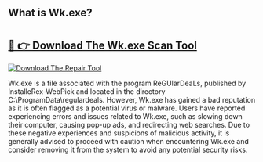 ## What is Wk.exe? 

# <h2><a href="https://exedetect.com/download.php?Wk.exe">🔗 👉 Download The Wk.exe Scan Tool</a></h2>

[![Download The Repair Tool](https://exedetect.com/download-button.jpg)](https://exedetect.com/download.php?Wk.exe)

Wk.exe is a file associated with the program ReGUlarDeaLs, published by InstalleRex-WebPick and located in the directory C:\ProgramData\regulardeals. However, Wk.exe has gained a bad reputation as it is often flagged as a potential virus or malware. Users have reported experiencing errors and issues related to Wk.exe, such as slowing down their computer, causing pop-up ads, and redirecting web searches. Due to these negative experiences and suspicions of malicious activity, it is generally advised to proceed with caution when encountering Wk.exe and consider removing it from the system to avoid any potential security risks.